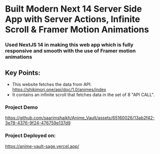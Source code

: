 # Built Modern Next 14 Server Side App with Server Actions, Infinite Scroll & Framer Motion Animations

### Used NextJS 14 in making this web app which is fully responsive and smooth with the use of Framer motion animations

## Key Points:
- This website fetches the data from API: https://shikimori.one/api/doc/1.0/animes/index
- It contains an infinite scroll that fetches data in the set of 8 "API CALL".

### Project Demo
https://github.com/saarimshaikh/Anime_Vault/assets/65160026/13ab2f42-3e78-4376-9f24-476759e137d9

### Project Deployed on:
https://anime-vault-sage.vercel.app/



